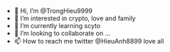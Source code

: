 - 👋 Hi, I’m @TrongHieu9999
- 👀 I’m interested in crypto, love and family
- 🌱 I’m currently learning scyto
- 💞️ I’m looking to collaborate on ...
- 📫 How to reach me twitter @HieuAnh8899
love all
<!---
TrongHieu9999/TrongHieu9999 is a ✨ special ✨ repository because its `README.md` (this file) appears on your GitHub profile.
You can click the Preview link to take a look at your changes.
--->
